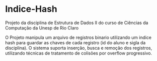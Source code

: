 # Indice-Hash

Projeto da disciplina de Estrutura de Dados II do curso de Ciências da Computação da Unesp de Rio Claro

O Projeto manipula um arquivo de registros binario utilizando um indice hash para guardar as chaves de cada registro (id do aluno e sigla da disciplina). O sistema suporta inserção, busca e remoção dos registros, utilizando técnicas de tratamento de colisões por overflow progressivo.
